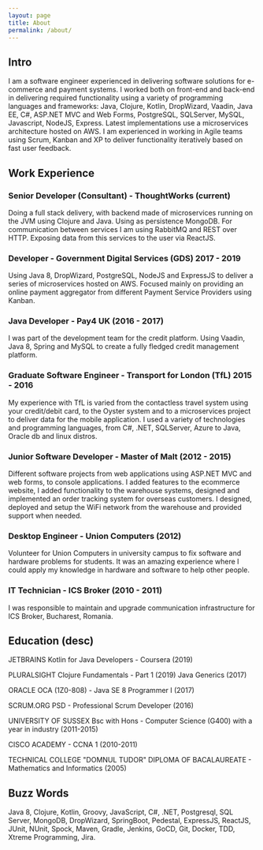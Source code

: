 ```yaml
---
layout: page
title: About
permalink: /about/
---
```


## Intro

I am a software engineer experienced in delivering software solutions for e-commerce and payment systems. I worked both on front-end and back-end in delivering required functionality using a variety of programming languages and frameworks: Java, Clojure, Kotlin, DropWizard, Vaadin, Java EE, C#, ASP.NET MVC and Web Forms, PostgreSQL, SQLServer, MySQL, Javascript, NodeJS, Express. Latest implementations use a microservices architecture hosted on AWS. I am experienced in working in Agile teams using Scrum, Kanban and XP to deliver functionality iteratively based on fast user feedback.

## Work Experience

### Senior Developer (Consultant) - ThoughtWorks (current)

Doing a full stack delivery, with backend made of microservices running on the JVM using Clojure and Java. Using as persistence MongoDB. For communication between services I am using RabbitMQ and REST over HTTP. Exposing data from this services to the user via ReactJS.

### Developer - Government Digital Services (GDS) 2017 - 2019

Using Java 8, DropWizard, PostgreSQL, NodeJS and ExpressJS to deliver a series of microservices hosted on AWS. Focused mainly on providing an online payment aggregator from different Payment Service Providers using Kanban.

### Java Developer - Pay4 UK (2016 - 2017)

I was part of the development team for the credit platform. Using Vaadin, Java 8, Spring and MySQL to create a fully fledged credit management platform.

### Graduate Software Engineer - Transport for London (TfL) 2015 - 2016

My experience with TfL is varied from the contactless travel system using your credit/debit card, to the Oyster system and to a microservices project to deliver data for the mobile application. I used a variety of technologies and programming languages, from C#, .NET, SQLServer, Azure to Java, Oracle db and linux distros.

### Junior Software Developer - Master of Malt (2012 - 2015)

Different software projects from web applications using ASP.NET MVC and web forms, to console applications. I added features to the ecommerce website, I added functionality to the warehouse systems, designed and implemented an order tracking system for overseas customers. I designed, deployed and setup the WiFi network from the warehouse and provided support when needed.

### Desktop Engineer - Union Computers (2012)

Volunteer for Union Computers in university campus to fix software and hardware problems for students. It was an amazing experience where I could apply my knowledge in hardware and software to help other people.

### IT Technician - ICS Broker (2010 - 2011)

I was responsible to maintain and upgrade communication infrastructure for ICS Broker, Bucharest, Romania.

## Education (desc)

JETBRAINS
Kotlin for Java Developers - Coursera (2019)

PLURALSIGHT
Clojure Fundamentals - Part 1 (2019)
Java Generics (2017)

ORACLE
OCA (1Z0-808) - Java SE 8 Programmer I (2017)

SCRUM.ORG
PSD - Professional Scrum Developer (2016)

UNIVERSITY OF SUSSEX
Bsc with Hons - Computer Science (G400) with a year in industry (2011-2015)

CISCO ACADEMY - CCNA 1 (2010-2011)

TECHNICAL COLLEGE "DOMNUL TUDOR"
DIPLOMA OF BACALAUREATE - Mathematics and Informatics (2005)

## Buzz Words

Java 8, Clojure, Kotlin, Groovy, JavaScript, C#, .NET, Postgresql, SQL Server, MongoDB, DropWizard, SpringBoot, Pedestal, ExpressJS, ReactJS, JUnit, NUnit, Spock, Maven, Gradle, Jenkins, GoCD, Git, Docker, TDD, Xtreme Programming, Jira.
